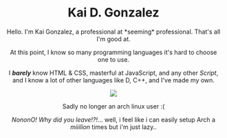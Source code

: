 <h1 align="center">Kai D. Gonzalez</h1>


<p align="center">Hello. I'm Kai Gonzalez, a professional at *seeming* professional. That's all I'm good at.</p>

<p align="center">At this point, I know so many programming languages it's hard to choose one to use.</p>

<p align="center">I <strong><em>barely</em></strong> know HTML & CSS, masterful at JavaScript, and any other <em>Script</em>, and I know a lot of other languages like D, C++, and I've made my own.

</p>

<p align="center">
  <a>
    <img src="https://skillicons.dev/icons?i=git,linux,lua,c,vim,nodejs,py,cpp,godot,github,js,julia,md" />
  </a>
</p>

<p align="center">Sadly no longer an arch linux user :(</p>
<p align="center"><em>NononO! Why did you leave!?!</em>... well, i feel like i can easily setup Arch a <em>miiilion</em> times but i'm just lazy..</p>
